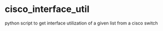 # cisco_interface_util
python script to get interface utilization of a given list from a cisco switch
